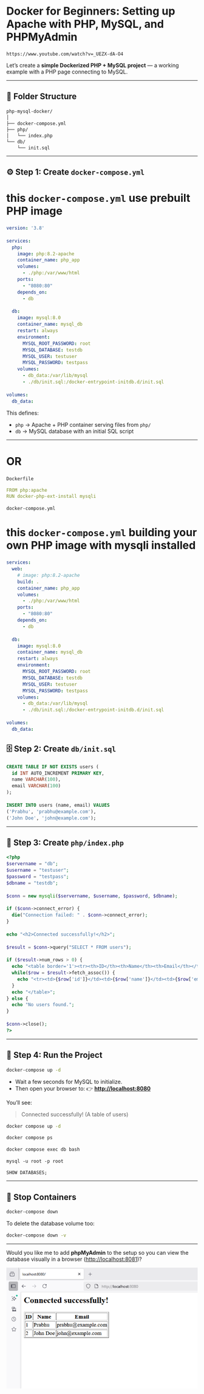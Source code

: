 # Docker for Beginners: Setting up Apache with PHP, MySQL, and PHPMyAdmin 
```
https://www.youtube.com/watch?v=_UEZX-dA-O4 
```

Let’s create a **simple Dockerized PHP + MySQL project** — a working example with a PHP page connecting to MySQL.

---

## 🧱 Folder Structure

```
php-mysql-docker/
│
├── docker-compose.yml
├── php/
│   └── index.php
└── db/
    └── init.sql
```

---

## ⚙️ Step 1: Create `docker-compose.yml`

# this `docker-compose.yml` use prebuilt PHP image

```yaml
version: '3.8'

services:
  php:
    image: php:8.2-apache
    container_name: php_app
    volumes:
      - ./php:/var/www/html
    ports:
      - "8080:80"
    depends_on:
      - db

  db:
    image: mysql:8.0
    container_name: mysql_db
    restart: always
    environment:
      MYSQL_ROOT_PASSWORD: root
      MYSQL_DATABASE: testdb
      MYSQL_USER: testuser
      MYSQL_PASSWORD: testpass
    volumes:
      - db_data:/var/lib/mysql
      - ./db/init.sql:/docker-entrypoint-initdb.d/init.sql

volumes:
  db_data:
```
This defines:

* `php` → Apache + PHP container serving files from `php/`
* `db` → MySQL database with an initial SQL script

---

# OR
`Dockerfile`
```yml
FROM php:apache
RUN docker-php-ext-install mysqli
```

`docker-compose.yml`

# this `docker-compose.yml` building your own PHP image with mysqli installed

```yml
services:
  web:
    # image: php:8.2-apache
    build: .
    container_name: php_app
    volumes:
      - ./php:/var/www/html
    ports:
      - "8080:80"
    depends_on:
      - db

  db:
    image: mysql:8.0
    container_name: mysql_db
    restart: always
    environment:
      MYSQL_ROOT_PASSWORD: root
      MYSQL_DATABASE: testdb
      MYSQL_USER: testuser
      MYSQL_PASSWORD: testpass
    volumes:
      - db_data:/var/lib/mysql
      - ./db/init.sql:/docker-entrypoint-initdb.d/init.sql

volumes:
  db_data:
```

## 🗄️ Step 2: Create `db/init.sql`

```sql
CREATE TABLE IF NOT EXISTS users (
  id INT AUTO_INCREMENT PRIMARY KEY,
  name VARCHAR(100),
  email VARCHAR(100)
);

INSERT INTO users (name, email) VALUES
('Prabhu', 'prabhu@example.com'),
('John Doe', 'john@example.com');
```

---

## 🧾 Step 3: Create `php/index.php`

```php
<?php
$servername = "db";
$username = "testuser";
$password = "testpass";
$dbname = "testdb";

$conn = new mysqli($servername, $username, $password, $dbname);

if ($conn->connect_error) {
  die("Connection failed: " . $conn->connect_error);
}

echo "<h2>Connected successfully!</h2>";

$result = $conn->query("SELECT * FROM users");

if ($result->num_rows > 0) {
  echo "<table border='1'><tr><th>ID</th><th>Name</th><th>Email</th></tr>";
  while($row = $result->fetch_assoc()) {
    echo "<tr><td>{$row['id']}</td><td>{$row['name']}</td><td>{$row['email']}</td></tr>";
  }
  echo "</table>";
} else {
  echo "No users found.";
}

$conn->close();
?>
```

---

## 🚀 Step 4: Run the Project

```bash
docker-compose up -d
```

* Wait a few seconds for MySQL to initialize.
* Then open your browser to:
  👉 **[http://localhost:8080](http://localhost:8080)**

You’ll see:

> Connected successfully!
> (A table of users)

```bash
docker compose up -d
```

```bash
docker compose ps
```

```bash
docker compose exec db bash
```

```
mysql -u root -p root
```

```
SHOW DATABASES;
```
---

## 🧹 Stop Containers

```bash
docker-compose down
```

To delete the database volume too:

```bash
docker-compose down -v
```

---

Would you like me to add **phpMyAdmin** to the setup so you can view the database visually in a browser ([http://localhost:8081](http://localhost:8081))?

![Image](1.PNG)
